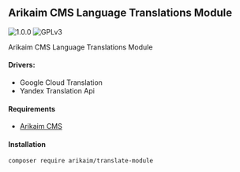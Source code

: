 ## Arikaim CMS Language Translations Module
![1.0.0](https://img.shields.io/github/release/arikaim/translate-module.svg)
![GPLv3](https://img.shields.io/badge/License-GPLv3-blue.svg)


Arikaim CMS Language Translations Module


#### Drivers: 
  - Google Cloud Translation
  - Yandex Translation Api
 
#### Requirements  
  * [Arikaim CMS](https://github.com/arikaim/arikaim)



#### Installation

```sh
composer require arikaim/translate-module
```